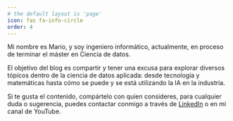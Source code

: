 ```yaml
---
# the default layout is 'page'
icon: fas fa-info-circle
order: 4
---
```



Mi nombre es Mario, y soy ingeniero informático, actualmente, en proceso de terminar el máster en Ciencia de datos.

El objetivo del blog es compartir y tener una excusa para explorar diversos tópicos dentro de la ciencia de datos aplicada: desde tecnología y matemáticas hasta cómo se puede y se está utilizando la IA en la industria.

Si te gusta el contenido, compártelo con quien consideres, para cualquier duda o sugerencia, puedes contactar conmigo a través de [LinkedIn](https://www.linkedin.com/in/mario-calpena/) o en mi canal de YouTube.